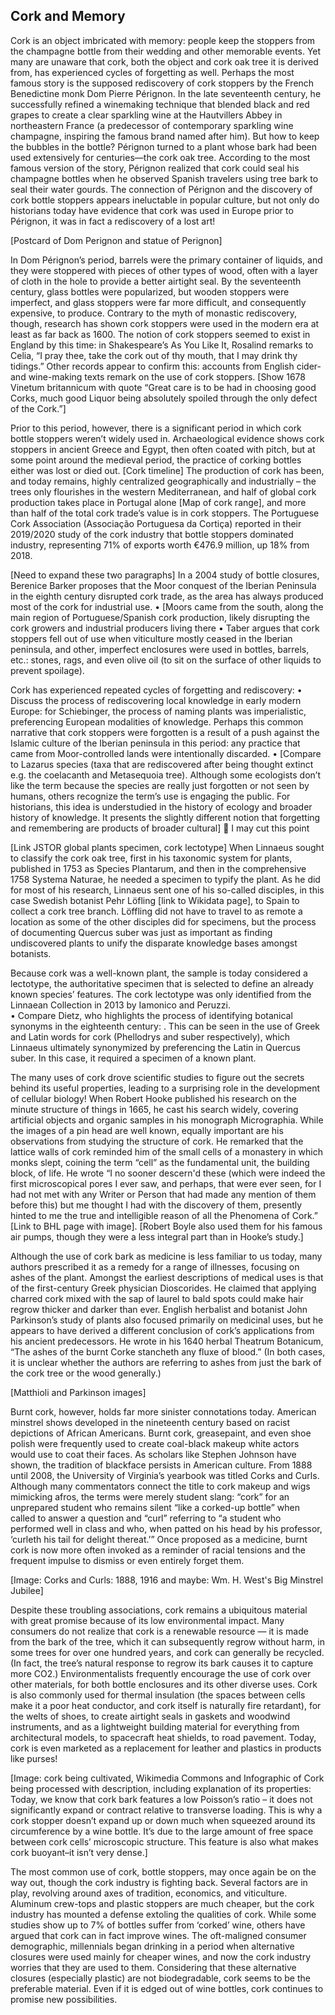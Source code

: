 <param ve-config
       title="Cork: Forgotten Knowledge in Plain Sight"
       banner="https://upload.wikimedia.org/wikipedia/commons/d/d3/Denuded_cork_oak_%282874384025%29.jpg"
       layout="vtl"
       num-maps="x"
       num-specimens="x"
       num-images="x"
       num-primary-sources="x"
       author="Leib Celnik">

<param title="cork oak tree" eid="Q156137" aliases="Quercus suber">
<param title="cherry blossom" eid="Q871991">


## Cork and Memory
Cork is an object imbricated with memory: people keep the stoppers from the champagne bottle from their wedding and other memorable events. Yet many are unaware that cork, both the object and cork oak tree it is derived from, has experienced cycles of forgetting as well. Perhaps the most famous story is the supposed rediscovery of cork stoppers by the French Benedictine monk Dom Pierre Pérignon. In the late seventeenth century, he successfully refined a winemaking technique that blended black and red grapes to create a clear sparkling wine at the Hautvillers Abbey in northeastern France (a predecessor of contemporary sparkling wine champagne, inspiring the famous brand named after him). But how to keep the bubbles in the bottle? Pérignon turned to a plant whose bark had been used extensively for centuries—the cork oak tree. According to the most famous version of the story, Pérignon realized that cork could seal his champagne bottles when he observed Spanish travelers using tree bark to seal their water gourds.  The connection of Pérignon and the discovery of cork bottle stoppers appears ineluctable in popular culture, but not only do historians today have evidence that cork was used in Europe prior to Pérignon, it was in fact a rediscovery of a lost art! 
<param title="Dom Pierre Pérignon" eid="Q348666">
<param title="Dom Pierre Pérignon" eid="Q348666">



[Postcard of Dom Perignon and statue of Perignon]

In Dom Pérignon’s period, barrels were the primary container of liquids, and they were stoppered with pieces of other types of wood, often with a layer of cloth in the hole to provide a better airtight seal.  By the seventeenth century, glass bottles were popularized, but wooden stoppers were imperfect, and glass stoppers were far more difficult, and consequently expensive, to produce. Contrary to the myth of monastic rediscovery, though, research has shown cork stoppers were used in the modern era at least as far back as 1600.  The notion of cork stoppers seemed to exist in England by this time: in Shakespeare’s As You Like It, Rosalind remarks to Celia, “I pray thee, take the cork out of thy mouth, that I may drink thy tidings.” Other records appear to confirm this: accounts from English cider- and wine-making texts remark on the use of cork stoppers. [Show 1678 Vinetum britannicum with quote “Great care is to be had in choosing good Corks, much good Liquor being absolutely spoiled through the only defect of the Cork.”]  

Prior to this period, however, there is a significant period in which cork bottle stoppers weren’t widely used in. Archaeological evidence shows cork stoppers in ancient Greece and Egypt, then often coated with pitch, but at some point around the medieval period, the practice of corking bottles either was lost or died out. [Cork timeline] The production of cork has been, and today remains, highly centralized geographically and industrially – the trees only flourishes in the western Mediterranean, and half of global cork production takes place in Portugal alone [Map of cork range], and more than half of the total cork trade’s value is in cork stoppers. The Portuguese Cork Association (Associação Portuguesa da Cortiça) reported in their 2019/2020 study of the cork industry that bottle stoppers dominated industry, representing 71% of exports worth €476.9 million, up 18% from 2018. 



 

[Need to expand these two paragraphs] In a 2004 study of bottle closures, Berenice Barker proposes that the Moor conquest of the Iberian Peninsula in the eighth century disrupted cork trade, as the area has always produced most of the cork for industrial use. 
•	[Moors came from the south, along the main region of Portuguese/Spanish cork production, likely disrupting the cork growers and industrial producers living there
•	Taber argues that cork stoppers fell out of use when viticulture mostly ceased in the Iberian peninsula, and other, imperfect enclosures were used in bottles, barrels, etc.: stones, rags, and even olive oil (to sit on the surface of other liquids to prevent spoilage).


Cork has experienced repeated cycles of forgetting and rediscovery:
•	Discuss the process of rediscovering local knowledge in early modern Europe: for Schiebinger, the process of naming plants was imperialistic, preferencing European modalities of knowledge.  Perhaps this common narrative that cork stoppers were forgotten is a result of a push against the Islamic culture of the Iberian peninsula in this period: any practice that came from Moor-controlled lands were intentionally discarded.
•	[Compare to Lazarus species (taxa that are rediscovered after being thought extinct e.g. the coelacanth and Metasequoia tree).  Although some ecologists don’t like the term because the species are really just forgotten or not seen by humans, others recognize the term’s use is engaging the public. For historians, this idea is understudied in the history of ecology and broader history of knowledge. It presents the slightly different notion that forgetting and remembering are products of broader cultural]  I may cut this point


[Link JSTOR global plants specimen, cork lectotype] When Linnaeus sought to classify the cork oak tree, first in his taxonomic system for plants, published in 1753 as Species Plantarum, and then in the comprehensive 1758 Systema Naturae, he needed a specimen to typify the plant.  As he did for most of his research, Linnaeus sent one of his so-called disciples, in this case Swedish botanist Pehr Löfling [link to Wikidata page], to Spain to collect a cork tree branch. 
Löffling did not have to travel to as remote a location as some of the other disciples did for specimens, but the process of documenting Quercus suber was just as important as finding undiscovered plants to unify the disparate knowledge bases amongst botanists.


Because cork was a well-known plant, the sample is today considered a lectotype, the authoritative specimen that is selected to define an already known species’ features. The cork lectotype was only identified from the Linnaean Collection in 2013 by Iamonico and Peruzzi.  
•	Compare Dietz, who highlights the process of identifying botanical synonyms in the eighteenth century: . This can be seen in the use of Greek and Latin words for cork (Phellodrys and suber respectively), which Linnaeus ultimately synonymized by preferencing the Latin in Quercus suber. In this case, it required a specimen of a known plant. 


The many uses of cork drove scientific studies to figure out the secrets behind its useful properties, leading to a surprising role in the development of cellular biology! When Robert Hooke published his research on the minute structure of things in 1665, he cast his search widely, covering artificial objects and organic samples in his monograph Micrographia. While the images of a pin head are well known, equally important are his observations from studying the structure of cork. He remarked that the lattice walls of cork reminded him of the small cells of a monastery in which monks slept, coining the term “cell” as the fundamental unit, the building block, of life. He wrote “I no sooner descern'd these (which were indeed the first microscopical pores I ever saw, and perhaps, that were ever seen, for I had not met with any Writer or Person that had made any mention of them before this) but me thought I had with the discovery of them, presently hinted to me the true and intelligible reason of all the Phenomena of Cork.” [Link to BHL page with image].  [Robert Boyle also used them for his famous air pumps, though they were a less integral part than in Hooke’s study.]

Although the use of cork bark as medicine is less familiar to us today, many authors prescribed it as a remedy for a range of illnesses, focusing on ashes of the plant. Amongst the earliest descriptions of medical uses is that of the first-century Greek physician Dioscorides. He claimed that applying charred cork mixed with the sap of laurel to bald spots could make hair regrow thicker and darker than ever. English herbalist and botanist John Parkinson’s study of plants also focused primarily on medicinal uses, but he appears to have derived a different conclusion of cork’s applications from his ancient predecessors. He wrote in his 1640 herbal Theatrum Botanicum, “The ashes of the burnt Corke stancheth any fluxe of blood.”  (In both cases, it is unclear whether the authors are referring to ashes from just the bark of the cork tree or the wood generally.)

[Matthioli and Parkinson images]

Burnt cork, however, holds far more sinister connotations today. American minstrel shows developed in the nineteenth century based on racist depictions of African Americans. Burnt cork, greasepaint, and even shoe polish were frequently used to create coal-black makeup white actors would use to coat their faces. As scholars like Stephen Johnson have shown, the tradition of blackface persists in American culture.  From 1888 until 2008, the University of Virginia’s yearbook was titled Corks and Curls. Although many commentators connect the title to cork makeup and wigs mimicking afros, the terms were merely student slang: “cork” for an unprepared student who remains silent “like a corked-up bottle” when called to answer a question and “curl” referring to “a student who performed well in class and who, when patted on his head by his professor, ‘curleth his tail for delight thereat.’”  Once proposed as a medicine, burnt cork is now more often invoked as a reminder of racial tensions and the frequent impulse to dismiss or even entirely forget them. 

[Image: Corks and Curls: 1888, 1916 and maybe: Wm. H. West's Big Minstrel Jubilee]

Despite these troubling associations, cork remains a ubiquitous material with great promise because of its low environmental impact. Many consumers do not realize that cork is a renewable resource — it is made from the bark of the tree, which it can subsequently regrow without harm, in some trees for over one hundred years, and cork can generally be recycled. (In fact, the tree’s natural response to regrow its bark causes it to capture more CO2.) Environmentalists frequently encourage the use of cork over other materials, for both bottle enclosures and its other diverse uses.  Cork is also commonly used for thermal insulation (the spaces between cells make it a poor heat conductor, and cork itself is naturally fire retardant), for the welts of shoes, to create airtight seals in gaskets and woodwind instruments, and as a lightweight building material for everything from architectural models, to spacecraft heat shields, to road pavement.   Today, cork is even marketed as a replacement for leather and plastics in products like purses!

[Image: cork being cultivated, Wikimedia Commons and Infographic of Cork being processed with description, including explanation of its properties: Today, we know that cork bark features a low Poisson’s ratio – it does not significantly expand or contract relative to transverse loading. This is why a cork stopper doesn’t expand up or down much when squeezed around its circumference by a wine bottle. It’s due to the large amount of free space between cork cells’ microscopic structure. This feature is also what makes cork buoyant–it isn’t very dense.]

The most common use of cork, bottle stoppers, may once again be on the way out, though the cork industry is fighting back.  Several factors are in play, revolving around axes of tradition, economics, and viticulture. Aluminum crew-tops and plastic stoppers are much cheaper, but the cork industry has mounted a defense extoling the qualities of cork. While some studies show up to 7% of bottles suffer from ‘corked’ wine, others have argued that cork can in fact improve wines.  The oft-maligned consumer demographic, millennials began drinking in a period when alternative closures were used mainly for cheaper wines, and now the cork industry worries that they are used to them. Considering that these alternative closures (especially plastic) are not biodegradable, cork seems to be the preferable material. Even if it is edged out of wine bottles, cork continues to promise new possibilities.

